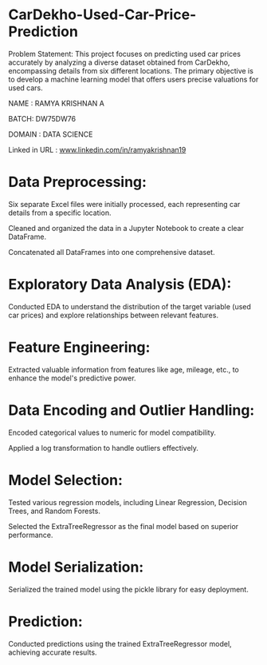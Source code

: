 # CarDekho-Used-Car-Price-Prediction

Problem Statement: This project focuses on predicting used car prices accurately by analyzing a diverse dataset obtained from CarDekho, encompassing details from six different locations. The primary objective is to develop a machine learning model that offers users precise valuations for used cars.

NAME : RAMYA KRISHNAN A

BATCH: DW75DW76

DOMAIN : DATA SCIENCE

Linked in URL : www.linkedin.com/in/ramyakrishnan19

# Data Preprocessing:

Six separate Excel files were initially processed, each representing car details from a specific location.

Cleaned and organized the data in a Jupyter Notebook to create a clear DataFrame.

Concatenated all DataFrames into one comprehensive dataset.

# Exploratory Data Analysis (EDA):

Conducted EDA to understand the distribution of the target variable (used car prices) and explore relationships between relevant features.

# Feature Engineering:

Extracted valuable information from features like age, mileage, etc., to enhance the model's predictive power.

# Data Encoding and Outlier Handling:

Encoded categorical values to numeric for model compatibility.

Applied a log transformation to handle outliers effectively.

# Model Selection:

Tested various regression models, including Linear Regression, Decision Trees, and Random Forests.

Selected the ExtraTreeRegressor as the final model based on superior performance.

# Model Serialization:

Serialized the trained model using the pickle library for easy deployment.

# Prediction:

Conducted predictions using the trained ExtraTreeRegressor model, achieving accurate results.

